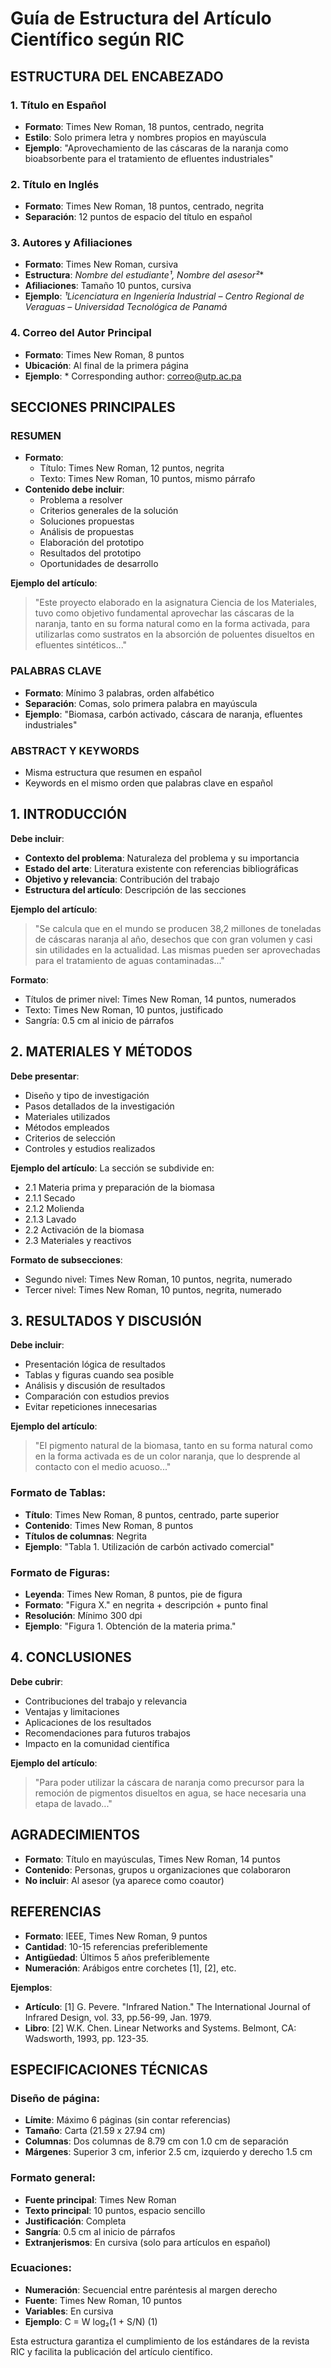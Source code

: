 # Guía de Estructura del Artículo Científico según RIC

## ESTRUCTURA DEL ENCABEZADO

### 1. Título en Español
- **Formato**: Times New Roman, 18 puntos, centrado, negrita
- **Estilo**: Solo primera letra y nombres propios en mayúscula
- **Ejemplo**: "Aprovechamiento de las cáscaras de la naranja como bioabsorbente para el tratamiento de efluentes industriales"

### 2. Título en Inglés
- **Formato**: Times New Roman, 18 puntos, centrado, negrita
- **Separación**: 12 puntos de espacio del título en español

### 3. Autores y Afiliaciones
- **Formato**: Times New Roman, cursiva
- **Estructura**: *Nombre del estudiante¹, Nombre del asesor²**
- **Afiliaciones**: Tamaño 10 puntos, cursiva
- **Ejemplo**: *¹Licenciatura en Ingeniería Industrial – Centro Regional de Veraguas – Universidad Tecnológica de Panamá*

### 4. Correo del Autor Principal
- **Formato**: Times New Roman, 8 puntos
- **Ubicación**: Al final de la primera página
- **Ejemplo**: * Corresponding author: correo@utp.ac.pa

## SECCIONES PRINCIPALES

### RESUMEN
- **Formato**: 
  - Título: Times New Roman, 12 puntos, negrita
  - Texto: Times New Roman, 10 puntos, mismo párrafo
- **Contenido debe incluir**:
  - Problema a resolver
  - Criterios generales de la solución
  - Soluciones propuestas
  - Análisis de propuestas
  - Elaboración del prototipo
  - Resultados del prototipo
  - Oportunidades de desarrollo

**Ejemplo del artículo**:
> "Este proyecto elaborado en la asignatura Ciencia de los Materiales, tuvo como objetivo fundamental aprovechar las cáscaras de la naranja, tanto en su forma natural como en la forma activada, para utilizarlas como sustratos en la absorción de poluentes disueltos en efluentes sintéticos..."

### PALABRAS CLAVE
- **Formato**: Mínimo 3 palabras, orden alfabético
- **Separación**: Comas, solo primera palabra en mayúscula
- **Ejemplo**: "Biomasa, carbón activado, cáscara de naranja, efluentes industriales"

### ABSTRACT Y KEYWORDS
- Misma estructura que resumen en español
- Keywords en el mismo orden que palabras clave en español

## 1. INTRODUCCIÓN

**Debe incluir**:
- **Contexto del problema**: Naturaleza del problema y su importancia
- **Estado del arte**: Literatura existente con referencias bibliográficas
- **Objetivo y relevancia**: Contribución del trabajo
- **Estructura del artículo**: Descripción de las secciones

**Ejemplo del artículo**:
> "Se calcula que en el mundo se producen 38,2 millones de toneladas de cáscaras naranja al año, desechos que con gran volumen y casi sin utilidades en la actualidad. Las mismas pueden ser aprovechadas para el tratamiento de aguas contaminadas..."

**Formato**:
- Títulos de primer nivel: Times New Roman, 14 puntos, numerados
- Texto: Times New Roman, 10 puntos, justificado
- Sangría: 0.5 cm al inicio de párrafos

## 2. MATERIALES Y MÉTODOS

**Debe presentar**:
- Diseño y tipo de investigación
- Pasos detallados de la investigación
- Materiales utilizados
- Métodos empleados
- Criterios de selección
- Controles y estudios realizados

**Ejemplo del artículo**:
La sección se subdivide en:
- 2.1 Materia prima y preparación de la biomasa
- 2.1.1 Secado
- 2.1.2 Molienda
- 2.1.3 Lavado
- 2.2 Activación de la biomasa
- 2.3 Materiales y reactivos

**Formato de subsecciones**:
- Segundo nivel: Times New Roman, 10 puntos, negrita, numerado
- Tercer nivel: Times New Roman, 10 puntos, negrita, numerado

## 3. RESULTADOS Y DISCUSIÓN

**Debe incluir**:
- Presentación lógica de resultados
- Tablas y figuras cuando sea posible
- Análisis y discusión de resultados
- Comparación con estudios previos
- Evitar repeticiones innecesarias

**Ejemplo del artículo**:
> "El pigmento natural de la biomasa, tanto en su forma natural como en la forma activada es de un color naranja, que lo desprende al contacto con el medio acuoso..."

### Formato de Tablas:
- **Título**: Times New Roman, 8 puntos, centrado, parte superior
- **Contenido**: Times New Roman, 8 puntos
- **Títulos de columnas**: Negrita
- **Ejemplo**: "Tabla 1. Utilización de carbón activado comercial"

### Formato de Figuras:
- **Leyenda**: Times New Roman, 8 puntos, pie de figura
- **Formato**: "Figura X." en negrita + descripción + punto final
- **Resolución**: Mínimo 300 dpi
- **Ejemplo**: "Figura 1. Obtención de la materia prima."

## 4. CONCLUSIONES

**Debe cubrir**:
- Contribuciones del trabajo y relevancia
- Ventajas y limitaciones
- Aplicaciones de los resultados
- Recomendaciones para futuros trabajos
- Impacto en la comunidad científica

**Ejemplo del artículo**:
> "Para poder utilizar la cáscara de naranja como precursor para la remoción de pigmentos disueltos en agua, se hace necesaria una etapa de lavado..."

## AGRADECIMIENTOS
- **Formato**: Título en mayúsculas, Times New Roman, 14 puntos
- **Contenido**: Personas, grupos u organizaciones que colaboraron
- **No incluir**: Al asesor (ya aparece como coautor)

## REFERENCIAS
- **Formato**: IEEE, Times New Roman, 9 puntos
- **Cantidad**: 10-15 referencias preferiblemente
- **Antigüedad**: Últimos 5 años preferiblemente
- **Numeración**: Arábigos entre corchetes [1], [2], etc.

**Ejemplos**:
- **Artículo**: [1] G. Pevere. "Infrared Nation." The International Journal of Infrared Design, vol. 33, pp.56-99, Jan. 1979.
- **Libro**: [2] W.K. Chen. Linear Networks and Systems. Belmont, CA: Wadsworth, 1993, pp. 123-35.

## ESPECIFICACIONES TÉCNICAS

### Diseño de página:
- **Límite**: Máximo 6 páginas (sin contar referencias)
- **Tamaño**: Carta (21.59 x 27.94 cm)
- **Columnas**: Dos columnas de 8.79 cm con 1.0 cm de separación
- **Márgenes**: Superior 3 cm, inferior 2.5 cm, izquierdo y derecho 1.5 cm

### Formato general:
- **Fuente principal**: Times New Roman
- **Texto principal**: 10 puntos, espacio sencillo
- **Justificación**: Completa
- **Sangría**: 0.5 cm al inicio de párrafos
- **Extranjerismos**: En cursiva (solo para artículos en español)

### Ecuaciones:
- **Numeración**: Secuencial entre paréntesis al margen derecho
- **Fuente**: Times New Roman, 10 puntos
- **Variables**: En cursiva
- **Ejemplo**: C = W log₂(1 + S/N) (1)

Esta estructura garantiza el cumplimiento de los estándares de la revista RIC y facilita la publicación del artículo científico.